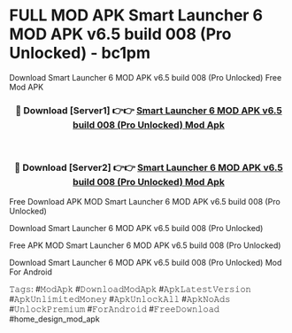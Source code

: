 # FULL MOD APK Smart Launcher 6 MOD APK v6.5 build 008 (Pro Unlocked) - bc1pm
Download Smart Launcher 6 MOD APK v6.5 build 008 (Pro Unlocked) Free Mod APK

<div align="center">
<h3>🔴 Download [Server1] 👉👉 <a href="https://apk-comot.site?title=Smart_Launcher_6_MOD_APK_v6.5_build_008_(Pro_Unlocked)">Smart Launcher 6 MOD APK v6.5 build 008 (Pro Unlocked) Mod Apk</a></h3><br>

<h3>🔴 Download [Server2] 👉👉 <a href="https://apk-comot.site?title=Smart_Launcher_6_MOD_APK_v6.5_build_008_(Pro_Unlocked)">Smart Launcher 6 MOD APK v6.5 build 008 (Pro Unlocked) Mod Apk</a></h3>
</div>


Free Download APK MOD Smart Launcher 6 MOD APK v6.5 build 008 (Pro Unlocked)

Download Smart Launcher 6 MOD APK v6.5 build 008 (Pro Unlocked) 

Free APK MOD Smart Launcher 6 MOD APK v6.5 build 008 (Pro Unlocked) 

Download Smart Launcher 6 MOD APK v6.5 build 008 (Pro Unlocked) Mod For Android

𝚃𝚊𝚐𝚜: #𝙼𝚘𝚍𝙰𝚙𝚔 #𝙳𝚘𝚠𝚗𝚕𝚘𝚊𝚍𝙼𝚘𝚍𝙰𝚙𝚔 #𝙰𝚙𝚔𝙻𝚊𝚝𝚎𝚜𝚝𝚅𝚎𝚛𝚜𝚒𝚘𝚗 #𝙰𝚙𝚔𝚄𝚗𝚕𝚒𝚖𝚒𝚝𝚎𝚍𝙼𝚘𝚗𝚎𝚢 #𝙰𝚙𝚔𝚄𝚗𝚕𝚘𝚌𝚔𝙰𝚕𝚕 #𝙰𝚙𝚔𝙽𝚘𝙰𝚍𝚜 #𝚄𝚗𝚕𝚘𝚌𝚔𝙿𝚛𝚎𝚖𝚒𝚞𝚖 #𝙵𝚘𝚛𝙰𝚗𝚍𝚛𝚘𝚒𝚍 #𝙵𝚛𝚎𝚎𝙳𝚘𝚠𝚗𝚕𝚘𝚊𝚍 #home_design_mod_apk
